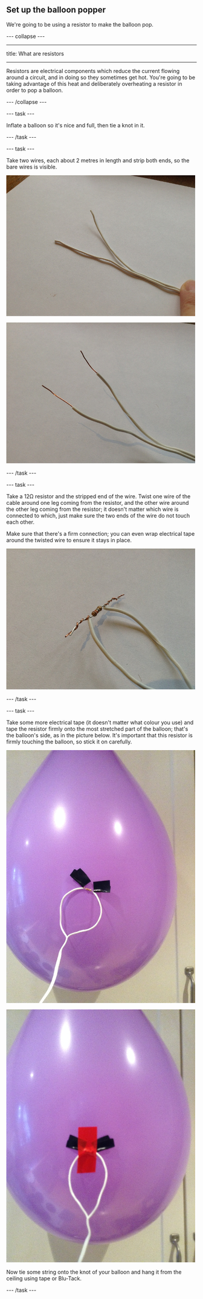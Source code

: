 ## Set up the balloon popper

We're going to be using a resistor to make the balloon pop.

--- collapse ---

---

title: What are resistors

---

Resistors are electrical components which reduce the current flowing around a circuit, and in doing so they sometimes get hot. You're going to be taking advantage of this heat and deliberately overheating a resistor in order to pop a balloon.

--- /collapse ---

--- task ---

Inflate a balloon so it's nice and full, then tie a knot in it.

--- /task ---

--- task ---

Take two wires, each about 2 metres in length and strip both ends, so the bare wires is visible.

![](images/step1_point2_wires.jpg)

![](images/step1_point2_strippedwires.jpg)

--- /task ---

--- task ---

Take a 12Ω resistor and the stripped end of the wire. Twist one wire of the cable around one leg coming from the resistor, and the other wire around the other leg coming from the resistor; it doesn't matter which wire is connected to which, just make sure the two ends of the wire do not touch each other.

Make sure that there's a firm connection; you can even wrap electrical tape around the twisted wire to ensure it stays in place.

![](images/step1_point3_resistor.jpg)

--- /task ---

--- task ---

Take some more electrical tape (it doesn't matter what colour you use) and tape the resistor firmly onto the most stretched part of the balloon; that's the balloon's side, as in the picture below. It's important that this resistor is firmly touching the balloon, so stick it on carefully.

![](images/step1_point4_positionofresistor.jpg)

![](images/step1_point4_tapedresistor.jpg)

Now tie some string onto the knot of your balloon and hang it from the ceiling using tape or Blu-Tack.

--- /task ---


